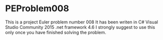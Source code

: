 PEProblem008
============
This is a project Euler problem number 008
It has been writen in 
C#
Visual Studio Community 2015
.net framework 4.6
I strongly suggest to use this only once you have  finished solving the problem.